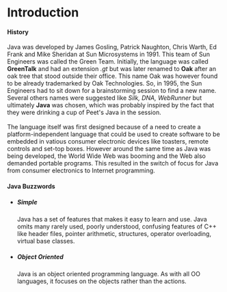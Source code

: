 <h1>Introduction</h1>


<h4>History</h4>

<p>
	Java was developed by James Gosling, Patrick Naughton, Chris Warth, Ed Frank and Mike Sheridan at Sun Microsystems in 1991. This team of Sun Engineers was called the Green Team. Initially, the language was called <strong>GreenTalk</strong> and had an extension <em>.gt</em> but was later renamed to <strong>Oak</strong> after an oak tree that stood outside their office. This name Oak was however found to be already trademarked by Oak Technologies. So, in 1995, the Sun Engineers had to sit down for a brainstorming session to find a new name. Several others names were suggested like <em>Silk, DNA, WebRunner</em> but ultimately <strong>Java</strong> was chosen, which was probably inspired by the fact that they were drinking a cup of Peet's Java in the session. <br/><br/>
	The language itself was first designed because of a need to create a platform-independent language that could be used to create software to be embedded in vatious consumer electronic devices like toasters, remote controls and set-top boxes. However around the same time as Java was being developed, the World Wide Web was booming and the Web also demanded portable programs. This resulted in the switch of focus for Java from consumer electronics to Internet programming.
</p>

<h4>Java Buzzwords</h4>

<ul>
	<li>
		<h5>Simple</h5>
		<p>Java has a set of features that makes it easy to learn and use. Java omits many rarely used, poorly understood, confusing features of C++ like header files, pointer arithmetic, structures, operator overloading, virtual base classes.</p>
	</li>
        <li>
		<h5>Object Oriented</h5>
		<p>Java is an object oriented programming language. As with all OO languages, it focuses on the objects rather than the actions.</p>
	</li>
</ul>
